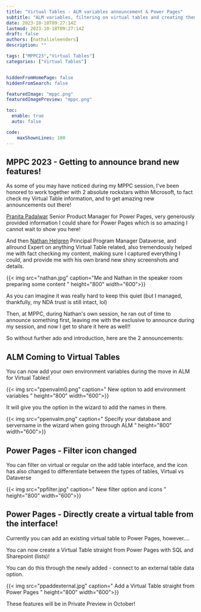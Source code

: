 ```yaml
---
title: "Virtual Tables - ALM variables announcement & Power Pages"
subtitle: "ALM variables, filtering on virtual tables and creating them straight from Power Pages?"
date: 2023-10-18T09:27:14Z
lastmod: 2023-10-18T09:27:14Z
draft: false
authors: [nathalieleenders]
description: ""

tags: ["MPPC23","Virtual Tables"]
categories: ["Virtual Tables"]


hiddenFromHomePage: false
hiddenFromSearch: false

featuredImage: "mppc.png"
featuredImagePreview: "mppc.png"

toc:
  enable: true
  auto: false

code:
    maxShownLines: 100
---
```

## MPPC 2023 - Getting to announce brand new features!

As some of you may have noticed during my MPPC session, I've been honored to work together with 2 absolute rockstars within Microsoft, to fact check my Virtual Table information, and to get amazing new announcements out there!

[Pranita Padalwar](https://www.linkedin.com/in/pranita225/) Senior Product Manager for Power Pages, very generously provided information I could share for Power Pages which is so amazing I cannot wait to show you here!

And then [Nathan Helgren](https://www.linkedin.com/in/nhelgren/) Principal Program Manager Dataverse, and allround Expert on anything Virtual Table related, also tremendously helped me with fact checking my content, making sure I captured everything I could, and provide me with his own brand new shiny screenshots and details.

{{< img src="nathan.jpg" caption="Me and Nathan in the speaker room preparing some content " height="800" width="600">}}

As you can imagine it was really hard to keep this quiet (but I managed, thankfully, my NDA trust is still intact, lol)

Then, at MPPC, during Nathan's own session, he ran out of time to announce something first, leaving me with the exclusive to announce during my session, and now I get to share it here as well!!

So without further ado and introduction, here are the 2 announcements:

## ALM Coming to Virtual Tables

You can now add your own environment variables during the move in ALM for Virtual Tables!

{{< img src="ppenvalm0.png" caption=" New option to add environment variables " height="800" width="600">}}

It will give you the option in the wizard to add the names in there.

{{< img src="ppenvalm.png" caption=" Specify your database and servername in the wizard when going through ALM " height="800" width="600">}}

## Power Pages - Filter icon changed

You can filter on virtual or regular on the add table interface, and the icon has also changed to differentiate between the types of tables, Virtual vs Dataverse

{{< img src="ppfilter.jpg" caption=" New filter option and icons " height="800" width="600">}}

## Power Pages - Directly create a virtual table from the interface!

Currently you can add an existing virtual table to Power Pages, however….

You can now create a Virtual Table straight from Power Pages with SQL and Sharepoint (lists)!

You can do this through the newly added -  connect to an external table data option.

{{< img src="ppaddexternal.jpg" caption=" Add a Virtual Table straight from Power Pages " height="800" width="600">}}


These features will be in Private Preview in October!

